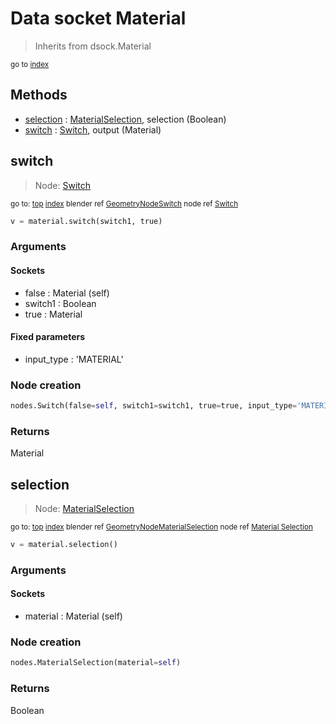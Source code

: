 
# Data socket Material

> Inherits from dsock.Material
  
<sub>go to [index](TBD)</sub>



## Methods

- [selection](#selection) : [MaterialSelection](section:nodes/MaterialSelection), selection (Boolean)
- [switch](#switch) : [Switch](section:nodes/Switch), output (Material)

## switch

> Node: [Switch](section:nodes/Switch)
  
<sub>go to: [top](#data-socket-material) [index](TBD)
blender ref [GeometryNodeSwitch](https://docs.blender.org/api/current/bpy.types.GeometryNodeSwitch.html)
node ref [Switch](https://docs.blender.org/manual/en/latest/modeling/geometry_nodes/material/switch.html) </sub>

```python
v = material.switch(switch1, true)
```

### Arguments


#### Sockets

- false : Material (self)
- switch1 : Boolean
- true : Material

#### Fixed parameters

- input_type : 'MATERIAL'

### Node creation

```python
nodes.Switch(false=self, switch1=switch1, true=true, input_type='MATERIAL')
```

### Returns

Material


## selection

> Node: [MaterialSelection](section:nodes/MaterialSelection)
  
<sub>go to: [top](#data-socket-material) [index](TBD)
blender ref [GeometryNodeMaterialSelection](https://docs.blender.org/api/current/bpy.types.GeometryNodeMaterialSelection.html)
node ref [Material Selection](https://docs.blender.org/manual/en/latest/modeling/geometry_nodes/material/material_selection.html) </sub>

```python
v = material.selection()
```

### Arguments


#### Sockets

- material : Material (self)

### Node creation

```python
nodes.MaterialSelection(material=self)
```

### Returns

Boolean

